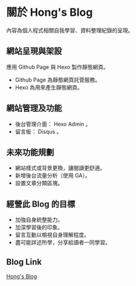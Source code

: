 # 關於 Hong's Blog

內容為個人程式相關自我學習、資料整理紀錄的呈現。


## 網站呈現與架設

應用 Github Page 與 Hexo 製作靜態網頁。

- Github Page 為靜態網頁託管服務。
- Hexo 為用來產生靜態網頁。


## 網站管理及功能

- 後台管理介面： Hexo Admin 。
- 留言板： Disqus 。


## 未來功能規劃

- 網站樣式或背景更換，讓閱讀更舒適。
- 新增後台流量分析（使用 GA）。
- 設置文章分類區塊。


## 經營此 Blog 的目標

- 加強自身統整能力。
- 加深學習後的印象。
- 留言互動以檢視自身理解程度。
- 盡可能詳述所學，分享給讀者一同學習。



## Blog Link

[Hong's Blog](https://awesomezzz.github.io/)

